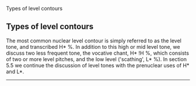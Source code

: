 Types of level contours <!-- function FrameUpdate(URL1, URL2) { parent.audio.location.href = URL1; parent.display.location.href = URL2; } // -->

Types of level contours
-----------------------

The most common nuclear level contour is simply referred to as the level tone, and transcribed H\* %. In addition to this high or mid level tone, we discuss two less frequent tone, the vocative chant, H\* !H %, which consists of two or more level pitches, and the low level ('scathing', L\* %). In section 5.5 we continue the discussion of level tones with the prenuclear uses of H\* and L\*.

* * *

